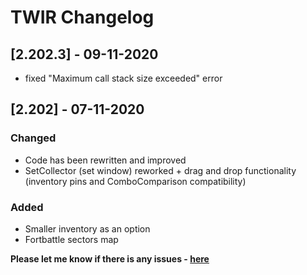 # TWIR Changelog



## [2.202.3] - 09-11-2020
- fixed "Maximum call stack size exceeded" error

## [2.202] - 07-11-2020
### Changed
- Code has been rewritten and improved
- SetCollector (set window) reworked + drag and drop functionality (inventory pins and ComboComparison compatibility)

### Added
- Smaller inventory as an option
- Fortbattle sectors map

**Please let me know if there is any issues - [here](https://github.com/JamzaSK/TWInventoryReloaded/issues)**
